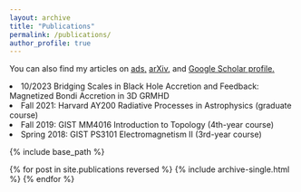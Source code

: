 ```yaml
---
layout: archive
title: "Publications"
permalink: /publications/
author_profile: true
---
```


You can also find my articles on <u><a href="{author.ads}">ads</a>,</u> <u><a href="{author.arxiv}">arXiv</a>,</u> and <u><a href="{author.googlescholar}">Google Scholar profile</a>.</u>


  <li style="font-size:1.em"> 10/2023 Bridging Scales in Black Hole Accretion and Feedback: Magnetized Bondi Accretion in 3D GRMHD </li>
  <li style="font-size:1.em">Fall 2021: Harvard AY200 Radiative Processes in Astrophysics (graduate course)</li>
  <li style="font-size:1.em">Fall 2019: GIST MM4016 Introduction to Topology (4th-year course)</li>
  <li style="font-size:1.em">Spring 2018: GIST PS3101 Electromagnetism II (3rd-year course)</li>
  

{% include base_path %}

{% for post in site.publications reversed %}
  {% include archive-single.html %}
{% endfor %}
